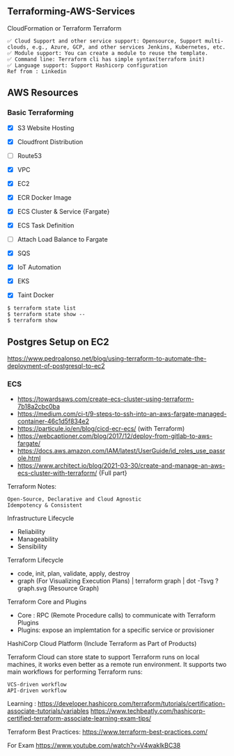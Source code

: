## Terraforming-AWS-Services

CloudFormation or Terraform
Terraform 
```
✅ Cloud Support and other service support: Opensource, Support multi-clouds, e.g., Azure, GCP, and other services Jenkins, Kubernetes, etc.
✅ Module support: You can create a module to reuse the template.
✅ Command line: Terraform cli has simple syntax(terraform init)
✅ Language support: Support Hashicorp configuration
Ref from : Linkedin
```


## AWS Resources

### Basic Terraforming 
- [x] S3 Website Hosting
- [x] Cloudfront Distribution
- [ ] Route53
- [x] VPC
- [x] EC2
- [x] ECR Docker Image
- [x] ECS Cluster & Service {Fargate}
- [x] ECS Task Definition
- [ ] Attach Load Balance to Fargate
- [x] SQS
- [x] IoT Automation
- [x] EKS
- [x] Taint Docker


```
$ terraform state list 
$ terraform state show -- 
$ terraform show
```

## Postgres Setup on EC2 
https://www.pedroalonso.net/blog/using-terraform-to-automate-the-deployment-of-postgresql-to-ec2

### ECS
- https://towardsaws.com/create-ecs-cluster-using-terraform-7b18a2cbc0ba
- https://medium.com/ci-t/9-steps-to-ssh-into-an-aws-fargate-managed-container-46c1d5f834e2
- https://particule.io/en/blog/cicd-ecr-ecs/ (with Terraform)
- https://webcaptioner.com/blog/2017/12/deploy-from-gitlab-to-aws-fargate/
- https://docs.aws.amazon.com/IAM/latest/UserGuide/id_roles_use_passrole.html
- https://www.architect.io/blog/2021-03-30/create-and-manage-an-aws-ecs-cluster-with-terraform/ {Full part}


Terraform Notes: 
```
Open-Source, Declarative and Cloud Agnostic
Idempotency & Consistent

```


Infrastructure Lifecycle
- Reliability 
- Manageability 
- Sensibility

Terraform Lifecycle
- code, init, plan, validate, apply, destroy
- graph (For Visualizing Execution Plans) | terraform graph | dot -Tsvg ? graph.svg (Resource Graph)


Terraform Core and Plugins 
- Core : RPC (Remote Procedure calls) to communicate with Terraform Plugins
- Plugins: expose an implemtation for a specific service or provisioner

HashiCorp Cloud Platform (Include Terraform as Part of Products)

Terraform Cloud can store state to support Terraform runs on local machines, it works even better as a remote run environment. It supports two main workflows for performing Terraform runs:
```
VCS-driven workflow
API-driven workflow
```


Learning : https://developer.hashicorp.com/terraform/tutorials/certification-associate-tutorials/variables
https://www.techbeatly.com/hashicorp-certified-terraform-associate-learning-exam-tips/


Terraform Best Practices: https://www.terraform-best-practices.com/


For Exam
https://www.youtube.com/watch?v=V4waklkBC38
